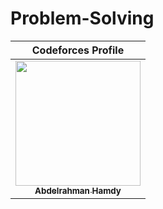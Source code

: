 # Problem-Solving

<table>
<thead>
  <th>Codeforces Profile</th>
</thead>
<tr>
  <td align="center"><a href="https://codeforces.com/profile/Abdelrahman0123"><img src="https://userpic.codeforces.org/1564209/title/1a3faa9c8c48095.jpg"        width="200px;" alt=""/><br /><sub><b>Abdelrahman Hamdy</b></sub></a><br /></td>
</tr>
</table>
